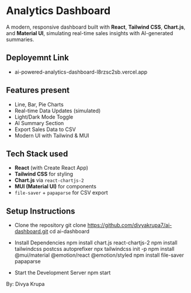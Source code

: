 # Analytics Dashboard

A modern, responsive dashboard built with **React**, **Tailwind CSS**, **Chart.js**, and **Material UI**, simulating real-time sales insights with AI-generated summaries.

## Deployemnt Link
- ai-powered-analytics-dashboard-l8rzsc2sb.vercel.app

##  Features present
-  Line, Bar, Pie Charts
-  Real-time Data Updates (simulated)
-  Light/Dark Mode Toggle
-  AI Summary Section
-  Export Sales Data to CSV
-  Modern UI with Tailwind & MUI

## Tech Stack used
- **React** (with Create React App)
- **Tailwind CSS** for styling
- **Chart.js** via `react-chartjs-2`
- **MUI (Material UI)** for components
- `file-saver` + `papaparse` for CSV export

## Setup Instructions
- Clone the repository
git clone https://github.com/divyakrupa7/ai-dashboard.git
cd ai-dashboard
- Install Dependencies
npm install chart.js react-chartjs-2
npm install tailwindcss postcss autoprefixer
npx tailwindcss init -p
npm install @mui/material @emotion/react @emotion/styled
npm install file-saver papaparse

- Start the Development Server
npm start

By:
Divya Krupa
